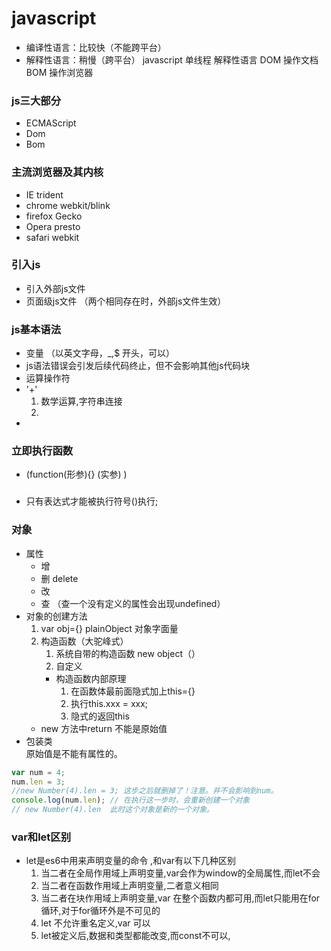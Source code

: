 # javascript
* 编译性语言：比较快（不能跨平台）
* 解释性语言：稍慢（跨平台）
javascript 单线程 解释性语言
DOM 操作文档
BOM 操作浏览器
### js三大部分
* ECMAScript
* Dom
* Bom
###  主流浏览器及其内核
* IE        trident
* chrome    webkit/blink
* firefox   Gecko
* Opera     presto
* safari    webkit
###  引入js
* 引入外部js文件
* 页面级js文件 （两个相同存在时，外部js文件生效）
### js基本语法
* 变量  （以英文字母，_,$ 开头，可以）
* js语法错误会引发后续代码终止，但不会影响其他js代码块
* 运算操作符
* '+'
    1. 数学运算,字符串连接
    2. 
* 

### 立即执行函数  
* (function(形参){} (实参) )  

### 
* 只有表达式才能被执行符号()执行;


### 对象
* 属性
    *  增  
    *  删  delete 
    *  改
    *  查  （查一个没有定义的属性会出现undefined）
* 对象的创建方法 
    1. var obj={}  plainObject 对象字面量
    2. 构造函数（大驼峰式）
        1. 系统自带的构造函数 new object（）
        2. 自定义
        * 构造函数内部原理
            1. 在函数体最前面隐式加上this={}
            2. 执行this.xxx = xxx;
            3. 隐式的返回this
    * new 方法中return 不能是原始值
* 包装类  
原始值是不能有属性的。
```js
var num = 4;
num.len = 3;
//new Number(4).len = 3; 这步之后就删掉了！注意。并不会影响到num。
console.log(num.len); // 在执行这一步时，会重新创建一个对象
// new Number(4).len  此时这个对象是新的一个对象。
```  

### var和let区别
* let是es6中用来声明变量的命令 ,和var有以下几种区别
    1. 当二者在全局作用域上声明变量,var会作为window的全局属性,而let不会
    2. 当二者在函数作用域上声明变量,二者意义相同
    3. 当二者在块作用域上声明变量,var 在整个函数内都可用,而let只能用在for循环,对于for循环外是不可见的
    4. let 不允许重名定义,var 可以
    5. let被定义后,数据和类型都能改变,而const不可以,

 


